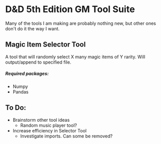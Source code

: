 # D&D 5th Edition GM Tool Suite

Many of the tools I am making are probably nothing new, but other ones don't do it the way I want.

## Magic Item Selector Tool

A tool that will randomly select X many magic items of Y rarity. Will output/append to specified file.

##### Required packages:

- Numpy
- Pandas


## To Do:

* Brainstorm other tool ideas
	- Random music player tool?
* Increase efficiency in Selector Tool
	- Investigate imports. Can some be removed?